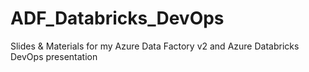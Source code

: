 # ADF_Databricks_DevOps
Slides &amp; Materials for my Azure Data Factory v2 and Azure Databricks DevOps presentation
